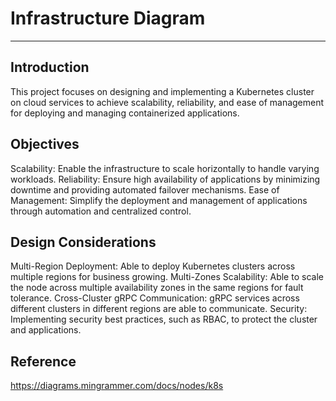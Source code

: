 # Infrastructure Diagram
------------------------

## Introduction
This project focuses on designing and implementing a Kubernetes cluster on cloud services to achieve scalability, reliability, and ease of management for deploying and managing containerized applications.

## Objectives
Scalability: Enable the infrastructure to scale horizontally to handle varying workloads.
Reliability: Ensure high availability of applications by minimizing downtime and providing automated failover mechanisms.
Ease of Management: Simplify the deployment and management of applications through automation and centralized control.

## Design Considerations
Multi-Region Deployment: Able to deploy Kubernetes clusters across multiple regions for business growing.
Multi-Zones Scalability: Able to scale the node across multiple availability zones in the same regions for fault tolerance.
Cross-Cluster gRPC Communication: gRPC services across different clusters in different regions are able to communicate.
Security: Implementing security best practices, such as RBAC, to protect the cluster and applications.

## Reference
https://diagrams.mingrammer.com/docs/nodes/k8s
